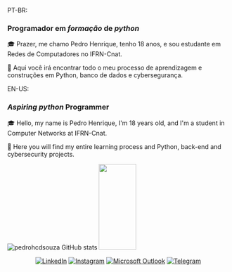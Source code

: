 PT-BR: 
### Programador em _formação_ de *python*

🎓 Prazer, me chamo Pedro Henrique, tenho 18 anos, e sou estudante em Redes de Computadores no IFRN-Cnat.

📁 Aqui você irá encontrar todo o meu processo de aprendizagem e construções em Python, banco de dados e cybersegurança.

EN-US:
### _Aspiring_ *python* Programmer

🎓 Hello, my name is Pedro Henrique, I'm 18 years old, and I'm a student in Computer Networks at IFRN-Cnat.

📁 Here you will find my entire learning process and Python, back-end and cybersecurity projects.

![pedrohcdsouza GitHub stats](https://github-readme-stats.vercel.app/api?username=pedrohcdsouza&show_icons=true&theme=dracula)
  <img width="41%" height="195px" src="https://github-readme-stats.vercel.app/api/top-langs/?username=pedrohcdsouza&layout=compact&hide_border=true&title_color=FFFFFF&text_color=76A6DD&bg_color=0d1117" />
   <div align="center">

[![LinkedIn](https://img.shields.io/badge/LinkedIn-0077B5?style=for-the-badge&logo=linkedin&logoColor=white)](https://www.linkedin.com/in/pedrohcdsouza/)
[![Instagram](https://img.shields.io/badge/Instagram-E4405F?style=for-the-badge&logo=instagram&logoColor=white)](https://www.instagram.com/henriquei.pe/)
[![Microsoft Outlook](https://img.shields.io/badge/Microsoft_Outlook-0078D4?style=for-the-badge&logo=microsoft-outlook&logoColor=white)](mailto:pedrohcdsouza@hotmail.com)
[![Telegram](https://img.shields.io/badge/Telegram-2CA5E0?style=for-the-badge&logo=telegram&logoColor=white)](https://t.me/SEU_NOME_DE_USUÁRIO_DO_TELEGRAM)





